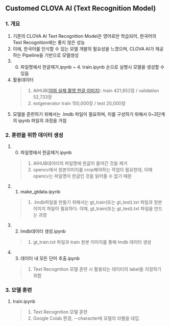 ## Customed CLOVA AI (Text Recognition Model)
### 1. 개요
  1) 기존의 CLOVA AI Text Recognition Model은 영어로만 학습되어, 한국어의 Text Recognition에는 좋지 않은 성능 
  2) 이에, 한국어를 인식할 수 있는 모델 개발의 필요성을 느꼈으며, CLOVA AI가 제공하는 Pipeline을 기반으로 모델생성
  3) 0. 파일명에서 한글제거.ipynb ~ 4. train.ipynb 순으로 실행시 모델을 생성할 수 있음
  4) 활용데이터
     > 1) AIHUB([야외 실제 촬영 한글 이미지](https://aihub.or.kr/aidata/33985)): train 421,852장 / validation 52,733장
     > 2) extgenerator train 150,000장 / test 20,000장
  5) 모델을 훈련하기 위해서는 .lmdb 파일이 필요하며, 이를 구성하기 위해서 0~3단계의 ipynb 파일의 과정을 거침

### 2. 훈련을 위한 데이터 생성
  1) 0. 파일명에서 한글제거.ipynb
     > 1) AIHUB데이터의 파일명에 한글이 들어간 것을 제거
     > 2) opencv에서 원본이미지를 crop해야하는 작업이 필요한데, 이때 opencv는 파일명이 한글인 것을 읽어올 수 없기 때문
  2) 1. make_gtdata.ipynb
     > 1) .lmdb파일을 만들기 위해서는 gt_train(또는 gt_test).txt 파일과 원본 이미지 파일이 필요하다. 이때, gt_train(또는 gt_test).txt 파일을 만드는 과정
  3) 2. lmdb데이터 생성.ipynb
     > 1) gt_train.txt 파일과 train 원본 이미지를 통해 lmdb 데이터 생성
  4) 3. 데이터 내 모든 단어 추출.ipynb
     > 1) Text Recognition 모델 훈련 시 활용되는 데이터의 label을 지정하기 위함


### 3. 모델 훈련
  1) train.ipynb
     > 1) Text Recognition 모델 훈련
     > 2) Google Colab 환경, --character에 모델의 라벨을 대입
